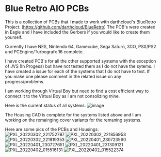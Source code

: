 # Blue Retro AIO PCBs
This is a collection of PCBs that I made to work with darthcloud's BlueRetro Project. (https://github.com/darthcloud/BlueRetro)  The PCB's were created in Eagle and I have included the Gerbers if you would like to create them yourself. 

Currently I have NES, Nintendo 64, Gamecube, Sega Saturn, 3DO, PSX/PS2 and PCEngine/Turbografx 16 complete. 

I have created PCB's for all the other supported systems with the exception of JVS (In Progess) but have not tested them as I do not have the sytems.  I have created a issue for each of the systems that I do not have to test.  If you make one please comment in the related issue on any progress/problems.

I am working through Virtual Boy but need to find a cost efficient way to connect it to the Virtual Boy as I am not consolizing mine.  

Here is the current status of all systems:
![image](https://user-images.githubusercontent.com/20894227/173664944-3a7eb033-6ce3-4a1a-8434-7262c449fc51.png)







The Housing CAD is complete for the systems listed above and I am working on the remainging cover variants for the remaning systems.

Here are some pics of the PCBs and Housings:
![PXL_20220302_221752797](https://user-images.githubusercontent.com/20894227/156474332-4d7819eb-1828-4424-8080-2f1addeb1904.jpg)
![PXL_20220302_221856953](https://user-images.githubusercontent.com/20894227/156474331-ed6a622b-9d48-41ac-a1fb-0fcfed65c95b.jpg)
![PXL_20220302_221819353](https://user-images.githubusercontent.com/20894227/156474335-f2330adf-f975-4917-ac2f-4d5b893ede9c.jpg)
![PXL_20220401_230723560](https://user-images.githubusercontent.com/20894227/163913651-c20aa1c5-444c-4b64-b27e-c482c8f2d59b.jpg)
![PXL_20220401_230727651](https://user-images.githubusercontent.com/20894227/163913658-359c6031-a168-4499-9c76-aea9eb72ba82.jpg)
![PXL_20220401_231309121](https://user-images.githubusercontent.com/20894227/163913663-0402527f-6022-4c11-97f1-d06a3217d943.jpg)
![PXL_20220402_015516131](https://user-images.githubusercontent.com/20894227/163913667-d7f374f7-c4d5-4e84-abdc-31b4e90e0e69.jpg)
![PXL_20220402_015522374](https://user-images.githubusercontent.com/20894227/163913671-9ab26018-ea6e-4efc-9d39-b31605dc156f.jpg)
